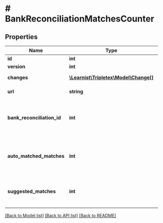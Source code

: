 # # BankReconciliationMatchesCounter

## Properties

Name | Type | Description | Notes
------------ | ------------- | ------------- | -------------
**id** | **int** |  | [optional]
**version** | **int** |  | [optional]
**changes** | [**\Learnist\Tripletex\Model\Change[]**](Change.md) |  | [optional] [readonly]
**url** | **string** |  | [optional] [readonly]
**bank_reconciliation_id** | **int** | The reconciliation id for which the number of matches is stored. | [optional]
**auto_matched_matches** | **int** | Number of auto-matched matches since last page access. | [optional]
**suggested_matches** | **int** | Number of suggested matches since last page access. | [optional]

[[Back to Model list]](../../README.md#models) [[Back to API list]](../../README.md#endpoints) [[Back to README]](../../README.md)
